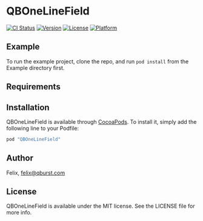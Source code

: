 # QBOneLineField

[![CI Status](http://img.shields.io/travis/Felix/QBOneLineField.svg?style=flat)](https://travis-ci.org/Felix/QBOneLineField)
[![Version](https://img.shields.io/cocoapods/v/QBOneLineField.svg?style=flat)](http://cocoapods.org/pods/QBOneLineField)
[![License](https://img.shields.io/cocoapods/l/QBOneLineField.svg?style=flat)](http://cocoapods.org/pods/QBOneLineField)
[![Platform](https://img.shields.io/cocoapods/p/QBOneLineField.svg?style=flat)](http://cocoapods.org/pods/QBOneLineField)

## Example

To run the example project, clone the repo, and run `pod install` from the Example directory first.

## Requirements

## Installation

QBOneLineField is available through [CocoaPods](http://cocoapods.org). To install
it, simply add the following line to your Podfile:

```ruby
pod "QBOneLineField"
```

## Author

Felix, felix@qburst.com

## License

QBOneLineField is available under the MIT license. See the LICENSE file for more info.
